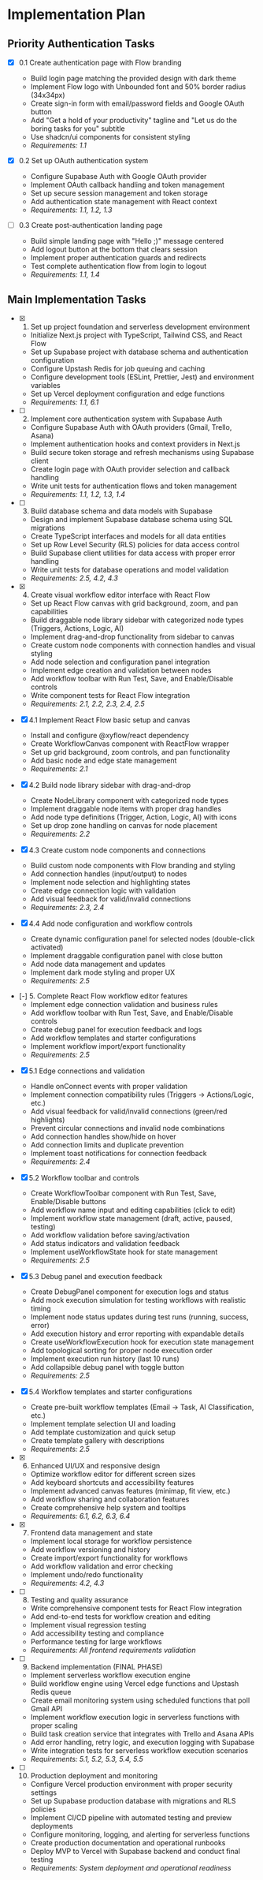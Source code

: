 # Implementation Plan

## Priority Authentication Tasks

- [x] 0.1 Create authentication page with Flow branding
  - Build login page matching the provided design with dark theme
  - Implement Flow logo with Unbounded font and 50% border radius (34x34px)
  - Create sign-in form with email/password fields and Google OAuth button
  - Add "Get a hold of your productivity" tagline and "Let us do the boring tasks for you" subtitle
  - Use shadcn/ui components for consistent styling
  - _Requirements: 1.1_

- [x] 0.2 Set up OAuth authentication system
  - Configure Supabase Auth with Google OAuth provider
  - Implement OAuth callback handling and token management
  - Set up secure session management and token storage
  - Add authentication state management with React context
  - _Requirements: 1.1, 1.2, 1.3_

- [ ] 0.3 Create post-authentication landing page
  - Build simple landing page with "Hello ;)" message centered
  - Add logout button at the bottom that clears session
  - Implement proper authentication guards and redirects
  - Test complete authentication flow from login to logout
  - _Requirements: 1.1, 1.4_

## Main Implementation Tasks

- [x] 1. Set up project foundation and serverless development environment
  - Initialize Next.js project with TypeScript, Tailwind CSS, and React Flow
  - Set up Supabase project with database schema and authentication configuration
  - Configure Upstash Redis for job queuing and caching
  - Configure development tools (ESLint, Prettier, Jest) and environment variables
  - Set up Vercel deployment configuration and edge functions
  - _Requirements: 1.1, 6.1_

- [ ] 2. Implement core authentication system with Supabase Auth
  - Configure Supabase Auth with OAuth providers (Gmail, Trello, Asana)
  - Implement authentication hooks and context providers in Next.js
  - Build secure token storage and refresh mechanisms using Supabase client
  - Create login page with OAuth provider selection and callback handling
  - Write unit tests for authentication flows and token management
  - _Requirements: 1.1, 1.2, 1.3, 1.4_

- [ ] 3. Build database schema and data models with Supabase
  - Design and implement Supabase database schema using SQL migrations
  - Create TypeScript interfaces and models for all data entities
  - Set up Row Level Security (RLS) policies for data access control
  - Build Supabase client utilities for data access with proper error handling
  - Write unit tests for database operations and model validation
  - _Requirements: 2.5, 4.2, 4.3_

- [x] 4. Create visual workflow editor interface with React Flow
  - Set up React Flow canvas with grid background, zoom, and pan capabilities
  - Build draggable node library sidebar with categorized node types (Triggers, Actions, Logic, AI)
  - Implement drag-and-drop functionality from sidebar to canvas
  - Create custom node components with connection handles and visual styling
  - Add node selection and configuration panel integration
  - Implement edge creation and validation between nodes
  - Add workflow toolbar with Run Test, Save, and Enable/Disable controls
  - Write component tests for React Flow integration
  - _Requirements: 2.1, 2.2, 2.3, 2.4, 2.5_

- [x] 4.1 Implement React Flow basic setup and canvas
  - Install and configure @xyflow/react dependency
  - Create WorkflowCanvas component with ReactFlow wrapper
  - Set up grid background, zoom controls, and pan functionality
  - Add basic node and edge state management
  - _Requirements: 2.1_

- [x] 4.2 Build node library sidebar with drag-and-drop
  - Create NodeLibrary component with categorized node types
  - Implement draggable node items with proper drag handles
  - Add node type definitions (Trigger, Action, Logic, AI) with icons
  - Set up drop zone handling on canvas for node placement
  - _Requirements: 2.2_

- [x] 4.3 Create custom node components and connections
  - Build custom node components with Flow branding and styling
  - Add connection handles (input/output) to nodes
  - Implement node selection and highlighting states
  - Create edge connection logic with validation
  - Add visual feedback for valid/invalid connections
  - _Requirements: 2.3, 2.4_

- [x] 4.4 Add node configuration and workflow controls
  - Create dynamic configuration panel for selected nodes (double-click activated)
  - Implement draggable configuration panel with close button
  - Add node data management and updates
  - Implement dark mode styling and proper UX
  - _Requirements: 2.5_

- [-] 5. Complete React Flow workflow editor features
  - Implement edge connection validation and business rules
  - Add workflow toolbar with Run Test, Save, and Enable/Disable controls
  - Create debug panel for execution feedback and logs
  - Add workflow templates and starter configurations
  - Implement workflow import/export functionality
  - _Requirements: 2.5_

- [x] 5.1 Edge connections and validation
  - Handle onConnect events with proper validation
  - Implement connection compatibility rules (Triggers → Actions/Logic, etc.)
  - Add visual feedback for valid/invalid connections (green/red highlights)
  - Prevent circular connections and invalid node combinations
  - Add connection handles show/hide on hover
  - Add connection limits and duplicate prevention
  - Implement toast notifications for connection feedback
  - _Requirements: 2.4_

- [x] 5.2 Workflow toolbar and controls
  - Create WorkflowToolbar component with Run Test, Save, Enable/Disable buttons
  - Add workflow name input and editing capabilities (click to edit)
  - Implement workflow state management (draft, active, paused, testing)
  - Add workflow validation before saving/activation
  - Add status indicators and validation feedback
  - Implement useWorkflowState hook for state management
  - _Requirements: 2.5_

- [x] 5.3 Debug panel and execution feedback
  - Create DebugPanel component for execution logs and status
  - Add mock execution simulation for testing workflows with realistic timing
  - Implement node status updates during test runs (running, success, error)
  - Add execution history and error reporting with expandable details
  - Create useWorkflowExecution hook for execution state management
  - Add topological sorting for proper node execution order
  - Implement execution run history (last 10 runs)
  - Add collapsible debug panel with toggle button
  - _Requirements: 2.5_

- [x] 5.4 Workflow templates and starter configurations
  - Create pre-built workflow templates (Email → Task, AI Classification, etc.)
  - Implement template selection UI and loading
  - Add template customization and quick setup
  - Create template gallery with descriptions
  - _Requirements: 2.5_

- [x] 6. Enhanced UI/UX and responsive design
  - Optimize workflow editor for different screen sizes
  - Add keyboard shortcuts and accessibility features
  - Implement advanced canvas features (minimap, fit view, etc.)
  - Add workflow sharing and collaboration features
  - Create comprehensive help system and tooltips
  - _Requirements: 6.1, 6.2, 6.3, 6.4_

- [x] 7. Frontend data management and state

  - Implement local storage for workflow persistence
  - Add workflow versioning and history
  - Create import/export functionality for workflows
  - Add workflow validation and error checking
  - Implement undo/redo functionality
  - _Requirements: 4.2, 4.3_

- [ ] 8. Testing and quality assurance
  - Write comprehensive component tests for React Flow integration
  - Add end-to-end tests for workflow creation and editing
  - Implement visual regression testing
  - Add accessibility testing and compliance
  - Performance testing for large workflows
  - _Requirements: All frontend requirements validation_

- [ ] 9. Backend implementation (FINAL PHASE)
  - Implement serverless workflow execution engine
  - Build workflow engine using Vercel edge functions and Upstash Redis queue
  - Create email monitoring system using scheduled functions that poll Gmail API
  - Implement workflow execution logic in serverless functions with proper scaling
  - Build task creation service that integrates with Trello and Asana APIs
  - Add error handling, retry logic, and execution logging with Supabase
  - Write integration tests for serverless workflow execution scenarios
  - _Requirements: 5.1, 5.2, 5.3, 5.4, 5.5_

- [ ] 10. Production deployment and monitoring
  - Configure Vercel production environment with proper security settings
  - Set up Supabase production database with migrations and RLS policies
  - Implement CI/CD pipeline with automated testing and preview deployments
  - Configure monitoring, logging, and alerting for serverless functions
  - Create production documentation and operational runbooks
  - Deploy MVP to Vercel with Supabase backend and conduct final testing
  - _Requirements: System deployment and operational readiness_
